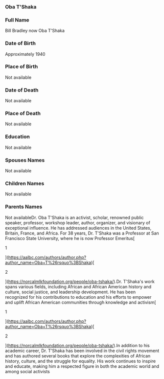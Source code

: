 ### Oba T'Shaka

### Full Name

Bill Bradley now Oba T'Shaka

### Date of Birth

Approximately 1940

### Place of Birth

Not available

### Date of Death

Not available

### Place of Death

Not available

### Education

Not available

### Spouses Names

Not available

### Children Names

Not available

### Parents Names

Not availableDr. Oba T'Shaka is an activist, scholar, renowned public speaker, professor, workshop leader, author, organizer, and visionary of exceptional influence. He has addressed audiences in the United States, Britain, France, and Africa. For 38 years, Dr. T'Shaka was a Professor at San Francisco State University, where he is now Professor Emeritus[

1



](https://aalbc.com/authors/author.php?author_name=Oba+T%26rsquo%3BShaka)[

2



](https://norcalmlkfoundation.org/people/oba-tshaka/).Dr. T'Shaka's work spans various fields, including African and African American history and culture, social justice, and leadership development. He has been recognized for his contributions to education and his efforts to empower and uplift African American communities through knowledge and activism[

1



](https://aalbc.com/authors/author.php?author_name=Oba+T%26rsquo%3BShaka)[

2



](https://norcalmlkfoundation.org/people/oba-tshaka/).In addition to his academic career, Dr. T'Shaka has been involved in the civil rights movement and has authored several books that explore the complexities of African history, culture, and the struggle for equality. His work continues to inspire and educate, making him a respected figure in both the academic world and among social activists